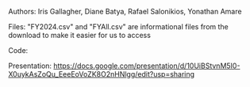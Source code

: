 Authors: Iris Gallagher, Diane Batya, Rafael Salonikios, Yonathan Amare

 Files: "FY2024.csv" and "FYAll.csv" are informational files from the download to make it easier for us to access 

 Code: 

Presentation: 
https://docs.google.com/presentation/d/10UiBStvnM5I0-X0uykAsZoQu_EeeEoVoZK8O2nHNlgg/edit?usp=sharing
